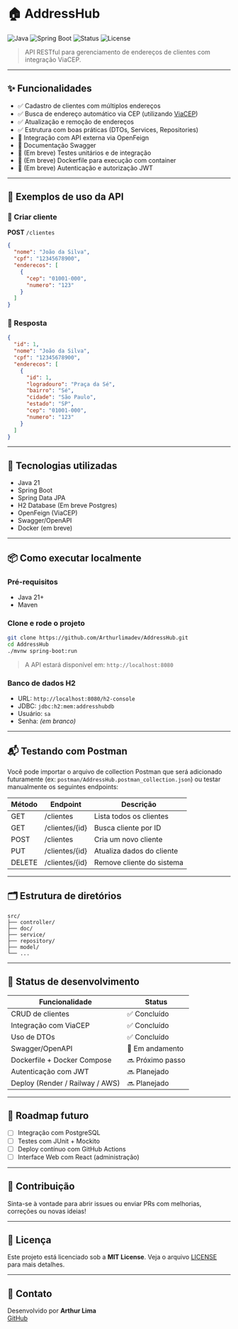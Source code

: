 # 🏠 AddressHub

![Java](https://img.shields.io/badge/Java-17-blue?logo=java)
![Spring Boot](https://img.shields.io/badge/Spring%20Boot-3.0-brightgreen?logo=springboot)
![Status](https://img.shields.io/badge/status-em%20desenvolvimento-yellow)
![License](https://img.shields.io/badge/license-MIT-lightgrey)

> API RESTful para gerenciamento de endereços de clientes com integração ViaCEP.

---

## ✨ Funcionalidades

- ✅ Cadastro de clientes com múltiplos endereços
- ✅ Busca de endereço automático via CEP (utilizando [ViaCEP](https://viacep.com.br/))
- ✅ Atualização e remoção de endereços
- ✅ Estrutura com boas práticas (DTOs, Services, Repositories)
- 🔄 Integração com API externa via OpenFeign
- 📄 Documentação Swagger
- 🧪 (Em breve) Testes unitários e de integração
- 🐳 (Em breve) Dockerfile para execução com container
- 🔐 (Em breve) Autenticação e autorização JWT

---

## 🧪 Exemplos de uso da API

### 🔹 Criar cliente

**POST** `/clientes`

```json
{
  "nome": "João da Silva",
  "cpf": "12345678900",
  "enderecos": [
    {
      "cep": "01001-000",
      "numero": "123"
    }
  ]
}
```

### 🔹 Resposta

```json
{
  "id": 1,
  "nome": "João da Silva",
  "cpf": "12345678900",
  "enderecos": [
    {
      "id": 1,
      "logradouro": "Praça da Sé",
      "bairro": "Sé",
      "cidade": "São Paulo",
      "estado": "SP",
      "cep": "01001-000",
      "numero": "123"
    }
  ]
}
```

---

## 🧰 Tecnologias utilizadas

- Java 21
- Spring Boot
- Spring Data JPA
- H2 Database (Em breve Postgres)
- OpenFeign (ViaCEP)
- Swagger/OpenAPI
- Docker (em breve)

---

## 📦 Como executar localmente

### Pré-requisitos

- Java 21+
- Maven

### Clone e rode o projeto

```bash
git clone https://github.com/Arthurlimadev/AddressHub.git
cd AddressHub
./mvnw spring-boot:run
```

> A API estará disponível em: `http://localhost:8080`

### Banco de dados H2

- URL: `http://localhost:8080/h2-console`
- JDBC: `jdbc:h2:mem:addresshubdb`
- Usuário: `sa`
- Senha: *(em branco)*

---

## 📬 Testando com Postman

Você pode importar o arquivo de collection Postman que será adicionado futuramente (ex: `postman/AddressHub.postman_collection.json`) ou testar manualmente os seguintes endpoints:

| Método | Endpoint | Descrição                  |
|--------|----------|----------------------------|
| GET    | /clientes        | Lista todos os clientes      |
| GET    | /clientes/{id}   | Busca cliente por ID         |
| POST   | /clientes        | Cria um novo cliente         |
| PUT    | /clientes/{id}   | Atualiza dados do cliente    |
| DELETE | /clientes/{id}   | Remove cliente do sistema    |

---

## 🗂️ Estrutura de diretórios

```
src/
├── controller/
├── doc/
├── service/
├── repository/
├── model/
└── ...
```

---

## 📌 Status de desenvolvimento

| Funcionalidade                       | Status        |
|-------------------------------------|---------------|
| CRUD de clientes                    | ✅ Concluído  |
| Integração com ViaCEP               | ✅ Concluído  |
| Uso de DTOs                         | ✅ Concluído  |
| Swagger/OpenAPI                     | 🔄 Em andamento |
| Dockerfile + Docker Compose         | 🔜 Próximo passo |
| Autenticação com JWT                | 🔜 Planejado  |
| Deploy (Render / Railway / AWS)    | 🔜 Planejado  |

---

## 🚀 Roadmap futuro

- [ ] Integração com PostgreSQL
- [ ] Testes com JUnit + Mockito
- [ ] Deploy contínuo com GitHub Actions
- [ ] Interface Web com React (administração)

---

## 🤝 Contribuição

Sinta-se à vontade para abrir issues ou enviar PRs com melhorias, correções ou novas ideias!

---

## 📄 Licença

Este projeto está licenciado sob a **MIT License**. Veja o arquivo [LICENSE](LICENSE) para mais detalhes.

---

## 📧 Contato

Desenvolvido por **Arthur Lima**  
[GitHub](https://github.com/Arthurlimadev)